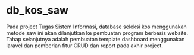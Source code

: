 # db_kos_saw
Pada project Tugas Sistem Informasi, database seleksi kos menggunakan metode saw ini akan dilanjutkan ke pembuatan program berbasis website. Tahap selanjutnya adalah pembuatan template dashboard menggunakan laravel dan pemberian fitur CRUD dan report pada akhir project.

